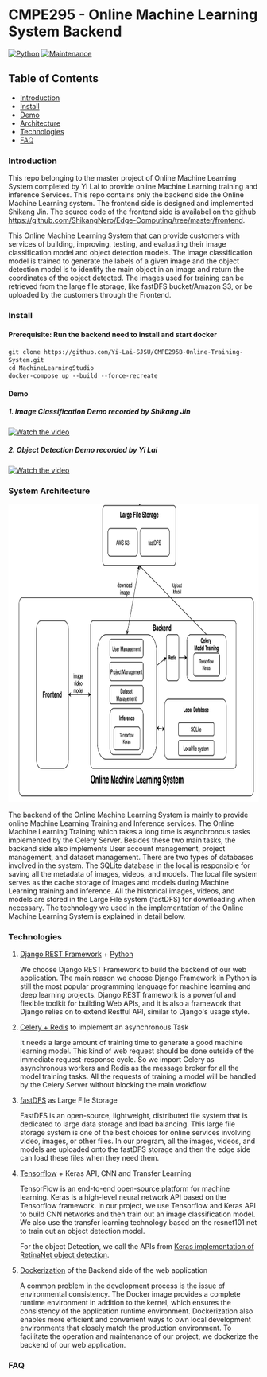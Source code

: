 # CMPE295 - Online Machine Learning System Backend

[![Python](https://img.shields.io/pypi/pyversions/tensorflow.svg?style=plastic)](https://badge.fury.io/py/tensorflow)
[![Maintenance](https://img.shields.io/badge/Maintained%3F-yes-green.svg)](https://GitHub.com/Naereen/StrapDown.js/graphs/commit-activity)

## Table of Contents
- [Introduction](#Introduction)
- [Install](#Install)
- [Demo](#Demo)
- [Architecture](#System-Architecture)
- [Technologies](#Technologies)
- [FAQ](#FAQ)

### Introduction
This repo belonging to the master project of Online Machine Learning System completed by Yi Lai to provide online Machine Learning training and inference Services.
This repo contains only the backend side the Online Machine Learning system. The frontend side is designed and implemented Shikang Jin. The source code of the frontend side is availabel on the github https://github.com/ShikangNero/Edge-Computing/tree/master/frontend. 

This Online Machine Learning System that can provide customers with services of building, improving, testing, and evaluating their image classification model and object detection models. The image classification model is trained to generate the labels of a given image and the object detection model is to identify the main object in an image and return the coordinates of the object detected.  The images used for training can be retrieved from the large file storage, like fastDFS bucket/Amazon S3, or be uploaded by the customers through the Frontend.

### Install
#### Prerequisite: Run the backend need to install and start docker 
```
git clone https://github.com/Yi-Lai-SJSU/CMPE295B-Online-Training-System.git
cd MachineLearningStudio
docker-compose up --build --force-recreate
```

#### Demo
##### 1. Image Classification Demo recorded by Shikang Jin
[![Watch the video](https://img.youtube.com/vi/xX838IBlG2k/hqdefault.jpg)](https://youtu.be/xX838IBlG2k)

##### 2. Object Detection Demo recorded by Yi Lai
[![Watch the video](https://img.youtube.com/vi/8ZqswtNSvWg/hqdefault.jpg)](https://youtu.be/8ZqswtNSvWg)


### System Architecture
<img width="1000" height="600" src="https://github.com/Yi-Lai-SJSU/CMPE295B-Online-Training-System/blob/master/media/overall-architecure.png"/><div>

The backend of the Online Machine Learning System is mainly to provide online Machine Learning Training and Inference services. The Online Machine Learning Training which takes a long time is asynchronous tasks implemented by the Celery Server. Besides these two main tasks, the backend side also implements User account management, project management, and dataset management. There are two types of databases involved in the system.  The SQLite database in the local is responsible for saving all the metadata of images, videos, and models. The local file system serves as the cache storage of images and models during Machine Learning training and inference. All the historical images, videos, and models are stored in the Large File system (fastDFS) for downloading when necessary.  The technology we used in the implementation of the Online Machine Learning System is explained in detail below.

### Technologies

1.  [Django REST Framework](https://www.django-rest-framework.org/) + [Python](https://www.python.org/downloads/release/python-360/)

    We choose Django REST Framework to build the backend of our web application. The main reason we choose Django Framework in Python is still the most popular programming language for machine learning and deep learning projects. Django REST framework is a powerful and flexible toolkit for building Web APIs, and it is also a framework that Django relies on to extend Restful API, similar to Django's usage style.

2. [Celery + Redis](https://docs.celeryproject.org/en/stable/getting-started/brokers/redis.html) to implement an asynchronous Task

    It needs a large amount of training time to generate a good machine learning model. This kind of web request should be done outside of the immediate request-response cycle. So we import Celery as asynchronous workers and Redis as the message broker for all the model training tasks. All the requests of training a model will be handled by the Celery Server without blocking the main workflow.

3. [fastDFS](https://github.com/happyfish100/fastdfs) as Large File Storage

    FastDFS is an open-source, lightweight, distributed file system that is dedicated to large data storage and load balancing. This large file storage system is one of the best choices for online services involving video, images, or other files. In our program, all the images, videos, and models are uploaded onto the fastDFS storage and then the edge side can load these files when they need them.

4. [Tensorflow](https://www.tensorflow.org/) + Keras API, CNN and Transfer Learning

    TensorFlow is an end-to-end open-source platform for machine learning. Keras is a high-level neural network API based on the Tensorflow framework. In our project, we use Tensorflow and Keras API to build CNN networks and then train out an image classification model. We also use the transfer learning technology based on the resnet101 net to train out an object detection model. 
    
    For the object Detection, we call the APIs from [Keras implementation of RetinaNet object detection](https://github.com/fizyr/keras-retinanet).
    
5. [Dockerization](https://docs.docker.com/compose/django/) of the Backend side of the web application

    A common problem in the development process is the issue of environmental consistency. The Docker image provides a complete runtime environment in addition to the kernel, which ensures the consistency of the application runtime environment. Dockerization also enables more efficient and convenient ways to own local development environments that closely match the production environment. To facilitate the operation and maintenance of our project, we dockerize the backend of our web application.

### FAQ

